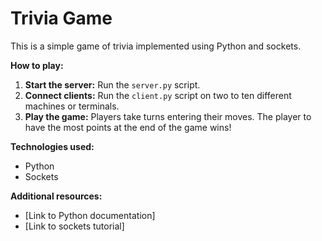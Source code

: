 # Trivia Game

This is a simple game of trivia implemented using Python and sockets.

**How to play:**
1. **Start the server:** Run the `server.py` script.
2. **Connect clients:** Run the `client.py` script on two to ten different machines or terminals.
3. **Play the game:** Players take turns entering their moves. The player to have the most points at the end of the game wins!

**Technologies used:**
* Python
* Sockets

**Additional resources:**
* [Link to Python documentation]
* [Link to sockets tutorial]
